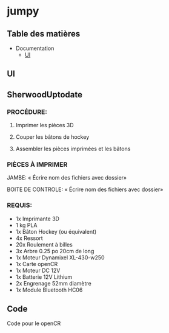 # jumpy

## Table des matières

* Documentation
	* [UI](/UI#requis)
		


## UI 



## SherwoodUptodate

### PROCÉDURE:

1. Imprimer les pièces 3D

2. Couper les bâtons de hockey

3. Assembler les pièces imprimées et les bâtons

### PIÈCES À IMPRIMER

JAMBE:
« Écrire nom des fichiers avec dossier»

BOITE DE CONTROLE:
« Écrire nom des fichiers avec dossier»

### REQUIS:

* 1x Imprimante  3D
* 1 kg PLA
* 1x Bâton Hockey (ou équivalent)
* 4x Ressort 
* 20x Roulement à billes
* 3x Arbre 0.25 po 20cm de long
* 1x Moteur Dynamixel XL-430-w250
* 1x Carte openCR
* 1x Moteur DC 12V
* 1x Batterie 12V Lithium 
* 2x Engrenage 52mm diamètre
* 1x Module Bluetooth HC06

## Code 
  Code pour le openCR





